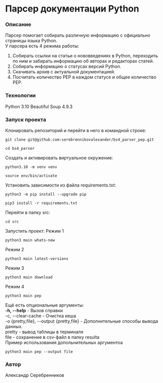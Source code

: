 # Парсер документации Python
### Описание
Парсер помогает собирать различную информацию с официально страницы языка Python.\
У парсера есть 4 режима работы:
1. Собирать ссылки на статьи о нововведениях в Python, переходить по ним и забирать информацию об авторах и редакторах статей.
2. Собирать информацию о статусах версий Python.
3. Скачивать архив с актуальной документацией.
4. Посчитать количество PEP в каждом статусе и общее количество PEP.
### Технологии
Python 3.10
Beautiful Soup 4.9.3
### Запуск проекта
Клонировать репозиторий и перейти в него в командной строке:

```
git clone git@github.com:serebrennikovalexander/bs4_parser_pep.git
```

```
cd bs4_parser
```

Cоздать и активировать виртуальное окружение:

```
python3.10 -m venv venv
```

```
source env/bin/activate
```

Установить зависимости из файла requirements.txt:

```
python3 -m pip install --upgrade pip
```

```
pip3 install -r requirements.txt
```

Перейти в папку src:

```
cd src
```

Запустить проект:
Режим 1
```
python3 main whats-new
```
Режим 2
```
python3 main latest-versions
```
Режим 3
```
python3 main download
```
Режим 4
```
python3 main pep
```
Ещё есть опциональные аргументы:\
**-h, --help** - Вызов справки\
-c, --clear-cache - Очистка кеша\
-o {pretty,file}, --output {pretty,file} - Дополнительные способы вывода данных.\
pretty - вывод таблицы в терминале\
file - сохранение в csv-файл в папку resulta\
Пример использования допольнительных аргументоа
```
python3 main pep --output file
```
### Автор
Александр Серебренников
